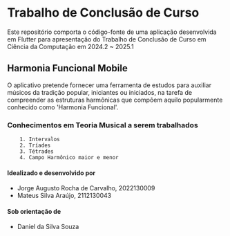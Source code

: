 # Trabalho de Conclusão de Curso
Este repositório comporta o código-fonte de uma aplicação desenvolvida em Flutter para apresentação do Trabalho de Conclusão de Curso em Ciência da Computação em 2024.2 ~ 2025.1

## Harmonia Funcional Mobile
O aplicativo pretende fornecer uma ferramenta de estudos para auxiliar músicos da tradição popular, iniciantes ou iniciados, na tarefa de compreender as estruturas harmônicas que compõem aquilo popularmente conhecido como 'Harmonia Funcional'.

### Conhecimentos em Teoria Musical a serem trabalhados
```
    1. Intervalos
    2. Tríades
    3. Tétrades
    4. Campo Harmônico maior e menor
```
#### Idealizado e desenvolvido por
- Jorge Augusto Rocha de Carvalho, 2022130009
- Mateus Silva Araújo, 2112130043

#### Sob orientação de
- Daniel da Silva Souza
